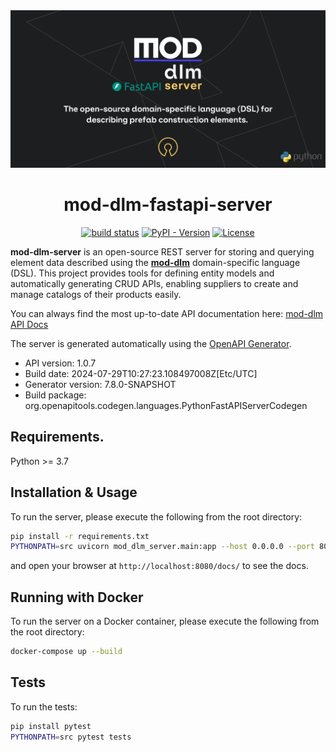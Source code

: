 

<div align="center">
    <a href="https://mod.construction/" target="_blank">
        <img src="https://raw.githubusercontent.com/mod-construction/mod-dlm-server-fastapi/main/mod-dlm-fastapi-server.png" alt="mod-dlm-logo"/>
    </a>



# mod-dlm-fastapi-server

[![build status](https://github.com/mod-construction/mod-dlm/actions/workflows/publish.yml/badge.svg)](https://github.com/mod-construction/mod-dlm/actions/workflows/publish.yml)
[![PyPI - Version](https://img.shields.io/pypi/v/mod-dlm-server)](https://pypi.org/project/mod-dlm-server/)
[![License](https://img.shields.io/github/license/mod-construction/mod-dlm)](https://opensource.org/licenses/MIT)
</div>

**mod-dlm-server** is an open-source REST server for storing and querying element data described using the **[mod-dlm](https://github.com/mod-construction/mod-dlm)** domain-specific language (DSL).
This project provides tools for defining entity models and automatically generating CRUD APIs, enabling suppliers to create and manage catalogs of their products easily.

You can always find the most up-to-date API documentation here: [mod-dlm API Docs](https://mod-construction.github.io/mod-dlm/)


The server is generated automatically using the  [OpenAPI Generator](https://openapi-generator.tech).

- API version: 1.0.7
- Build date: 2024-07-29T10:27:23.108497008Z[Etc/UTC]
- Generator version: 7.8.0-SNAPSHOT
- Build package: org.openapitools.codegen.languages.PythonFastAPIServerCodegen

## Requirements.

Python >= 3.7

## Installation & Usage

To run the server, please execute the following from the root directory:

```bash
pip install -r requirements.txt
PYTHONPATH=src uvicorn mod_dlm_server.main:app --host 0.0.0.0 --port 8080
```

and open your browser at `http://localhost:8080/docs/` to see the docs.

## Running with Docker

To run the server on a Docker container, please execute the following from the root directory:

```bash
docker-compose up --build
```

## Tests

To run the tests:

```bash
pip install pytest
PYTHONPATH=src pytest tests
```

